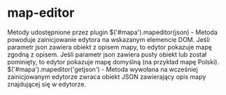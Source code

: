 map-editor
==========

Metody udostępnione przez plugin
$('#mapa').mapeditor(json) - Metoda powoduje zainicjowanie edytora na wskazanym elemencie DOM. Jeśli parametr json zawiera obiekt z opisem mapy, to edytor pokazuje mapę zgodną z opisem. Jeśli parametr json zawiera pusty obiekt lub został pominięty, to edytor pokazuje mapę domyślną (na przykład mapę Polski).
$('#mapa').mapeditor('getjson') - Metoda wywołana na wcześniej zainicjowanym edytorze zwraca obiekt JSON zawierający opis mapy znajdującej się w edytorze.
